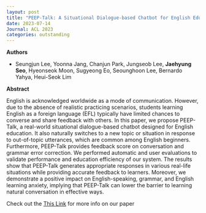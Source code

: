 ```yaml
---
layout: post
title: "PEEP-Talk: A Situational Dialogue-based Chatbot for English Education (ACL 2023)"
date: 2023-07-14
Journal: ACL 2023
categories: outstanding
---
```


**Authors**
- Seungjun Lee, Yoonna Jang, Chanjun Park, Jungseob Lee, **Jaehyung Seo**, Hyeonseok Moon, Sugyeong Eo, Seounghoon Lee, Bernardo Yahya, Heui-Seok Lim

**Abstract**

English is acknowledged worldwide as a mode of communication. However, due to the absence of realistic practicing scenarios, students learning English as a foreign language (EFL) typically have limited chances to converse and share feedback with others. In this paper, we propose PEEP-Talk, a real-world situational dialogue-based chatbot designed for English education. It also naturally switches to a new topic or situation in response to out-of-topic utterances, which are common among English beginners. Furthermore, PEEP-Talk provides feedback score on conversation and grammar error correction. We performed automatic and user evaluations to validate performance and education efficiency of our system. The results show that PEEP-Talk generates appropriate responses in various real-life situations while providing accurate feedback to learners. Moreover, we demonstrate a positive impact on English-speaking, grammar, and English learning anxiety, implying that PEEP-Talk can lower the barrier to learning natural conversation in effective ways.

Check out the [This Link][DOI] for more info on our paper

[DOI]: https://aclanthology.org/2023.acl-demo.18.pdf

